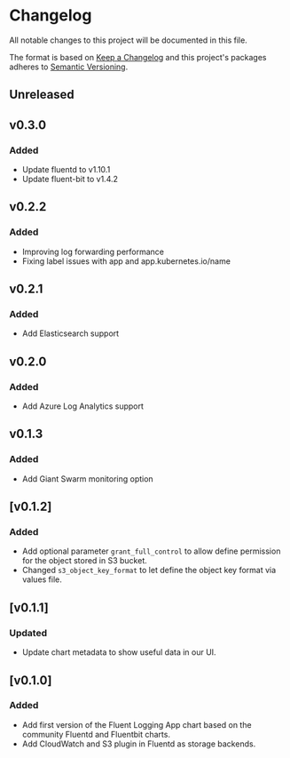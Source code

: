 # Changelog

All notable changes to this project will be documented in this file.

The format is based on [Keep a Changelog](http://keepachangelog.com/en/1.0.0/)
and this project's packages adheres to [Semantic Versioning](http://semver.org/spec/v2.0.0.html).

## Unreleased

## v0.3.0

### Added
- Update fluentd to v1.10.1
- Update fluent-bit to v1.4.2

## v0.2.2

### Added
- Improving log forwarding performance
- Fixing label issues with app and app.kubernetes.io/name

## v0.2.1

### Added

- Add Elasticsearch support

## v0.2.0 

### Added

- Add Azure Log Analytics support

## v0.1.3 

### Added

- Add Giant Swarm monitoring option

## [v0.1.2] 

### Added

- Add optional parameter `grant_full_control` to allow define permission for the object stored in S3 bucket.
- Changed `s3_object_key_format` to let define the object key format via values file.

## [v0.1.1] 

### Updated

- Update chart metadata to show useful data in our UI.

## [v0.1.0] 

### Added

- Add first version of the Fluent Logging App chart based on the community Fluentd and Fluentbit charts.
- Add CloudWatch and S3 plugin in Fluentd as storage backends. 
